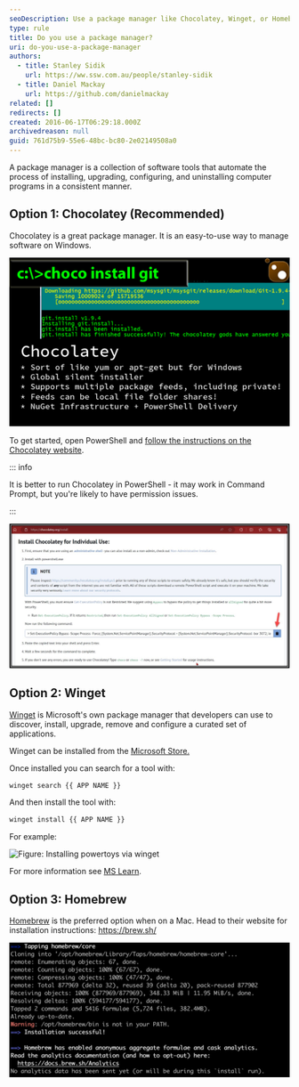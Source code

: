 ```yaml
---
seoDescription: Use a package manager like Chocolatey, Winget, or Homebrew to streamline software installation and management on Windows, macOS, and Linux.
type: rule
title: Do you use a package manager?
uri: do-you-use-a-package-manager
authors:
  - title: Stanley Sidik
    url: https://ww.ssw.com.au/people/stanley-sidik
  - title: Daniel Mackay
    url: https://github.com/danielmackay
related: []
redirects: []
created: 2016-06-17T06:29:18.000Z
archivedreason: null
guid: 761d75b9-55e6-48bc-bc80-2e02149508a0
---
```


A package manager is a collection of software tools that automate the process of installing, upgrading, configuring, and uninstalling computer programs in a consistent manner.

<!--endintro-->

## Option 1: Chocolatey (Recommended)

Chocolatey is a great package manager. It is an easy-to-use way to manage software on Windows.

![Figure: installing Git with Chocolatey](chocolatey.png)

To get started, open PowerShell and [follow the instructions on the Chocolatey website](https://chocolatey.org/install#individual).

::: info

It is better to run Chocolatey in PowerShell - it may work in Command Prompt, but you're likely to have permission issues.

:::

![Figure: Chocolatey installation page](choco-install.jpg)

## Option 2: Winget

[Winget](https://learn.microsoft.com/en-us/windows/package-manager/) is Microsoft's own package manager that developers can use to discover, install, upgrade, remove and configure a curated set of applications.

Winget can be installed from the [Microsoft Store.](https://www.microsoft.com/p/app-installer/9nblggh4nns1#activetab=pivot:overviewtab)

Once installed you can search for a tool with:

```bash
winget search {{ APP NAME }}
```

And then install the tool with:

```bash
winget install {{ APP NAME }}
```

For example:

![Figure: Installing powertoys via winget](https://learn.microsoft.com/en-us/windows/package-manager/winget/images/install.png 'Installing powertoys via winget')

For more information see [MS Learn](https://learn.microsoft.com/en-us/windows/package-manager/winget/).

## Option 3: Homebrew

[Homebrew](https://brew.sh/) is the preferred option when on a Mac. Head to their website for installation instructions: https://brew.sh/

![Figure: Homebrew installed](homebrew.png)
